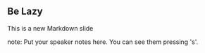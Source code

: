 ##  Be Lazy

This is a new Markdown slide

note:
    Put your speaker notes here.
    You can see them pressing 's'.
